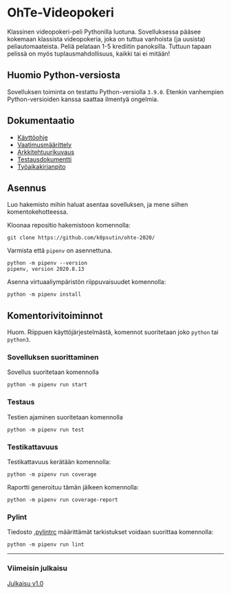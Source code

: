 # OhTe-Videopokeri

Klassinen videopokeri-peli Pythonilla luotuna. Sovelluksessa pääsee kokemaan klassista videopokeria, joka on tuttua vanhoista (ja uusista) peliautomaateista. Peliä pelataan 1-5 krediitin panoksilla. Tuttuun tapaan pelissä on myös tuplausmahdollisuus, kaikki tai ei mitään!

## Huomio Python-versiosta

Sovelluksen toiminta on testattu Python-versiolla `3.9.0`. Etenkin vanhempien Python-versioiden kanssa saattaa ilmentyä ongelmia.

## Dokumentaatio

- [Käyttöohje](dokumentaatio/kayttoohje.md)
- [Vaatimusmäärittely](dokumentaatio/vaatimusmaarittely.md)
- [Arkkitehtuurikuvaus](dokumentaatio/arkkitehtuurikuvaus.md)
- [Testausdokumentti](dokumentaatio/testausdokumentti.md)
- [Työaikakirjanpito](dokumentaatio/tyoaikakirjanpito.md)

## Asennus

Luo hakemisto mihin haluat asentaa sovelluksen, ja mene siihen komentokehotteessa.

Kloonaa repositio hakemistoon komennolla:

```
git clone https://github.com/k0psutin/ohte-2020/
```

Varmista että `pipenv` on asennettuna.

```
python -m pipenv --version
pipenv, version 2020.8.13
```

Asenna virtuaaliympäristön riippuvaisuudet komennolla:

```
python -m pipenv install
```

## Komentorivitoiminnot

Huom. Riippuen käyttöjärjestelmästä, komennot suoritetaan joko `python` tai `python3`.

### Sovelluksen suorittaminen

Sovellus suoritetaan komennolla

```
python -m pipenv run start
```

### Testaus

Testien ajaminen suoritetaan komennolla

```
python -m pipenv run test
```

### Testikattavuus

Testikattavuus kerätään komennolla:

```
python -m pipenv run coverage
```

Raportti generoituu tämän jälkeen komennolla:

```
python -m pipenv run coverage-report
```

### Pylint

Tiedosto [.pylintrc](.pylintrc) määrittämät tarkistukset voidaan suorittaa komennolla:

```
python -m pipenv run lint
```

---

### Viimeisin julkaisu

[Julkaisu v1.0](https://github.com/k0psutin/ohte-2020/releases/tag/v1.0)
